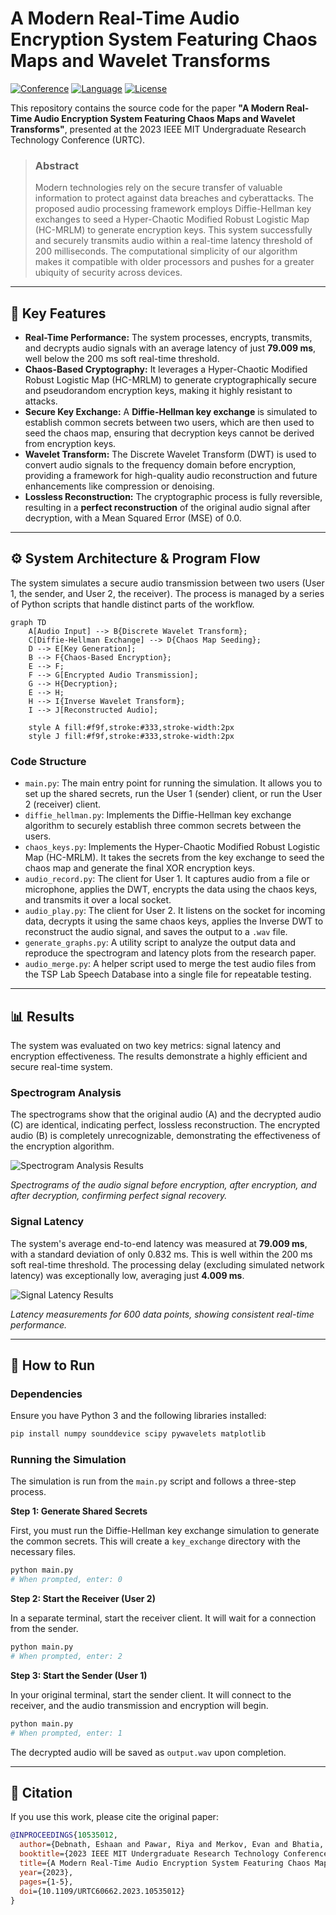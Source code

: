 # A Modern Real-Time Audio Encryption System Featuring Chaos Maps and Wavelet Transforms

[![Conference](https://img.shields.io/badge/IEEE%20URTC-2023-blue)](https://ieeexplore.ieee.org/document/10535012)
[![Language](https://img.shields.io/badge/Python-3.9-brightgreen)](https://www.python.org/)
[![License](https://img.shields.io/badge/License-MIT-yellow.svg)](https://opensource.org/licenses/MIT)

This repository contains the source code for the paper **"A Modern Real-Time Audio Encryption System Featuring Chaos Maps and Wavelet Transforms"**, presented at the 2023 IEEE MIT Undergraduate Research Technology Conference (URTC).

> ### Abstract
> Modern technologies rely on the secure transfer of valuable information to protect against data breaches and cyberattacks. The proposed audio processing framework employs Diffie-Hellman key exchanges to seed a Hyper-Chaotic Modified Robust Logistic Map (HC-MRLM) to generate encryption keys. This system successfully and securely transmits audio within a real-time latency threshold of 200 milliseconds. The computational simplicity of our algorithm makes it compatible with older processors and pushes for a greater ubiquity of security across devices.

---

## 🔑 Key Features

* **Real-Time Performance:** The system processes, encrypts, transmits, and decrypts audio signals with an average latency of just **79.009 ms**, well below the 200 ms soft real-time threshold.
* **Chaos-Based Cryptography:** It leverages a Hyper-Chaotic Modified Robust Logistic Map (HC-MRLM) to generate cryptographically secure and pseudorandom encryption keys, making it highly resistant to attacks.
* **Secure Key Exchange:** A **Diffie-Hellman key exchange** is simulated to establish common secrets between two users, which are then used to seed the chaos map, ensuring that decryption keys cannot be derived from encryption keys.
* **Wavelet Transform:** The Discrete Wavelet Transform (DWT) is used to convert audio signals to the frequency domain before encryption, providing a framework for high-quality audio reconstruction and future enhancements like compression or denoising.
* **Lossless Reconstruction:** The cryptographic process is fully reversible, resulting in a **perfect reconstruction** of the original audio signal after decryption, with a Mean Squared Error (MSE) of 0.0.

---

## ⚙️ System Architecture & Program Flow

The system simulates a secure audio transmission between two users (User 1, the sender, and User 2, the receiver). The process is managed by a series of Python scripts that handle distinct parts of the workflow.

```mermaid
graph TD
    A[Audio Input] --> B{Discrete Wavelet Transform};
    C[Diffie-Hellman Exchange] --> D{Chaos Map Seeding};
    D --> E[Key Generation];
    B --> F{Chaos-Based Encryption};
    E --> F;
    F --> G[Encrypted Audio Transmission];
    G --> H{Decryption};
    E --> H;
    H --> I{Inverse Wavelet Transform};
    I --> J[Reconstructed Audio];

    style A fill:#f9f,stroke:#333,stroke-width:2px
    style J fill:#f9f,stroke:#333,stroke-width:2px
```

### Code Structure

* `main.py`: The main entry point for running the simulation. It allows you to set up the shared secrets, run the User 1 (sender) client, or run the User 2 (receiver) client.
* `diffie_hellman.py`: Implements the Diffie-Hellman key exchange algorithm to securely establish three common secrets between the users.
* `chaos_keys.py`: Implements the Hyper-Chaotic Modified Robust Logistic Map (HC-MRLM). It takes the secrets from the key exchange to seed the chaos map and generate the final XOR encryption keys.
* `audio_record.py`: The client for User 1. It captures audio from a file or microphone, applies the DWT, encrypts the data using the chaos keys, and transmits it over a local socket.
* `audio_play.py`: The client for User 2. It listens on the socket for incoming data, decrypts it using the same chaos keys, applies the Inverse DWT to reconstruct the audio signal, and saves the output to a `.wav` file.
* `generate_graphs.py`: A utility script to analyze the output data and reproduce the spectrogram and latency plots from the research paper.
* `audio_merge.py`: A helper script used to merge the test audio files from the TSP Lab Speech Database into a single file for repeatable testing.

---

## 📊 Results

The system was evaluated on two key metrics: signal latency and encryption effectiveness. The results demonstrate a highly efficient and secure real-time system.

### Spectrogram Analysis

The spectrograms show that the original audio (A) and the decrypted audio (C) are identical, indicating perfect, lossless reconstruction. The encrypted audio (B) is completely unrecognizable, demonstrating the effectiveness of the encryption algorithm.

![Spectrogram Analysis Results](output/spectrogram.png)

*Spectrograms of the audio signal before encryption, after encryption, and after decryption, confirming perfect signal recovery.*

### Signal Latency

The system's average end-to-end latency was measured at **79.009 ms**, with a standard deviation of only 0.832 ms. This is well within the 200 ms soft real-time threshold. The processing delay (excluding simulated network latency) was exceptionally low, averaging just **4.009 ms**.

![Signal Latency Results](output/latency.png)

*Latency measurements for 600 data points, showing consistent real-time performance.*

---

## 🚀 How to Run

### Dependencies

Ensure you have Python 3 and the following libraries installed:

```bash
pip install numpy sounddevice scipy pywavelets matplotlib
```

### Running the Simulation

The simulation is run from the `main.py` script and follows a three-step process.

**Step 1: Generate Shared Secrets**

First, you must run the Diffie-Hellman key exchange simulation to generate the common secrets. This will create a `key_exchange` directory with the necessary files.

```bash
python main.py
# When prompted, enter: 0
```

**Step 2: Start the Receiver (User 2)**

In a separate terminal, start the receiver client. It will wait for a connection from the sender.

```bash
python main.py
# When prompted, enter: 2
```

**Step 3: Start the Sender (User 1)**

In your original terminal, start the sender client. It will connect to the receiver, and the audio transmission and encryption will begin.

```bash
python main.py
# When prompted, enter: 1
```

The decrypted audio will be saved as `output.wav` upon completion.

---

## 📜 Citation

If you use this work, please cite the original paper:

```bibtex
@INPROCEEDINGS{10535012,
  author={Debnath, Eshaan and Pawar, Riya and Merkov, Evan and Bhatia, Rohan and Venkatesan, Kavya and Dasgupta, Sabar},
  booktitle={2023 IEEE MIT Undergraduate Research Technology Conference (URTC)}, 
  title={A Modern Real-Time Audio Encryption System Featuring Chaos Maps and Wavelet Transforms}, 
  year={2023},
  pages={1-5},
  doi={10.1109/URTC60662.2023.10535012}
}
```


